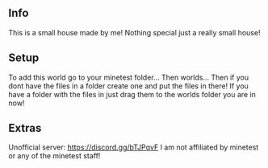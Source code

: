 ## Info

This is a small house made by me!
Nothing special just a really small house!

## Setup

To add this world go to your minetest folder...
Then worlds...
Then if you dont have the files in a folder create one and put the files in there!
If you have a folder with the files in just drag them to the worlds folder you are in now!

## Extras

Unofficial server: https://discord.gg/bTJPqvF
I am not affiliated by minetest or any of the minetest staff!
